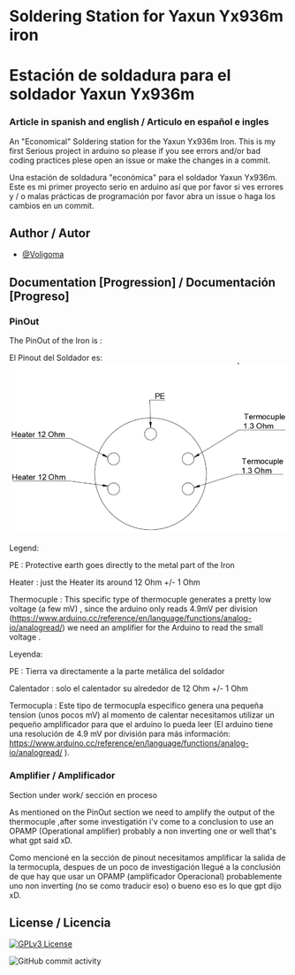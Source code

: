 # Soldering Station for Yaxun Yx936m iron 

# Estación de soldadura para el soldador Yaxun Yx936m
### Article in spanish and english / Articulo en español e ingles

An "Economical" Soldering station for the Yaxun Yx936m Iron.
This is my first Serious project in arduino so please if you see errors and/or bad coding practices plese open an issue or make the changes in a commit.

Una estación de soldadura "económica" para el soldador Yaxun Yx936m.
Este es mi primer proyecto serio en arduino así que por favor si ves errores y / o malas prácticas de programación por favor abra un issue o haga los cambios en un commit.




## Author / Autor

- [@Voligoma](https://www.github.com/Voligoma)


## Documentation [Progression] / Documentación [Progreso]

### PinOut
The PinOut of the Iron is :

El Pinout del Soldador es:
![img](https://raw.githubusercontent.com/Voligoma/Soldering-station-for-Yaxun-Yx936m/main/img/Yaxun%20Yx936m%20PinOut.png)

Legend: 

PE : Protective earth goes directly to the metal part of the Iron

Heater : just the Heater its around 12 Ohm +/- 1 Ohm

Thermocuple : This specific type of thermocuple generates a pretty low voltage (a few mV) , since the arduino only reads 4.9mV per division (https://www.arduino.cc/reference/en/language/functions/analog-io/analogread/) we need an amplifier for the Arduino to read the small voltage .


Leyenda: 

PE : Tierra va directamente a la parte metálica del soldador

Calentador : solo el calentador su alrededor de 12 Ohm +/- 1 Ohm

Termocupla : Este tipo de termocupla especifico genera una pequeña tension (unos pocos mV) al momento de calentar necesitamos utilizar un pequeño amplificador para que el arduino lo pueda leer (El arduino tiene una resolución de 4.9 mV por división para más información: https://www.arduino.cc/reference/en/language/functions/analog-io/analogread/ ).

### Amplifier / Amplificador
Section under work/ sección en proceso

As mentioned on the PinOut section we need to amplify the output of the thermocuple ,after some investigatión i'v come to a conclusion to use an OPAMP (Operational amplifier) probably a non inverting one or well that's what gpt said xD.

Como mencioné en la sección de pinout necesitamos amplificar la salida de la termocupla, despues de un poco de investigación llegué a la conclusión de que hay que usar un OPAMP (amplificador Operacional) probablemente uno non inverting (no se como traducir eso) o bueno eso es lo que gpt dijo xD.




## License / Licencia


[![GPLv3 License](https://img.shields.io/badge/License-GPL%20v3-yellow.svg)](https://opensource.org/licenses/)

![GitHub commit activity](https://img.shields.io/github/commit-activity/t/Voligoma/Soldering-station-for-Yaxun-Yx936m)
